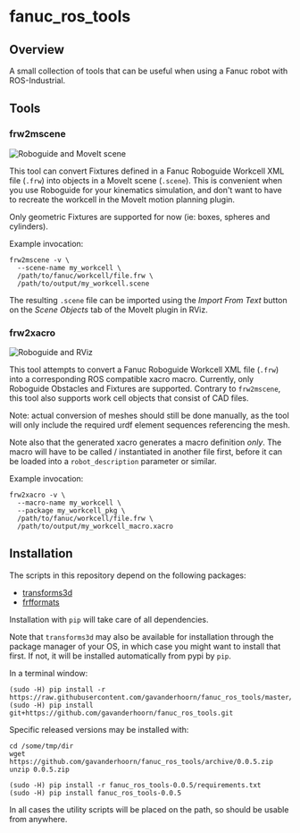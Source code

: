 # fanuc_ros_tools


## Overview

A small collection of tools that can be useful when using a Fanuc robot with ROS-Industrial.


## Tools

### frw2mscene

![Roboguide and MoveIt scene](https://raw.github.com/gavanderhoorn/fanuc_ros_tools/screenshots/imgs/frw2mscene_example.png)

This tool can convert Fixtures defined in a Fanuc Roboguide Workcell XML file (`.frw`) into objects in a MoveIt scene (`.scene`). This is convenient when you use Roboguide for your kinematics simulation, and don't want to have to recreate the workcell in the MoveIt motion planning plugin.

Only geometric Fixtures are supported for now (ie: boxes, spheres and cylinders).

Example invocation:

```shell
frw2mscene -v \
  --scene-name my_workcell \
  /path/to/fanuc/workcell/file.frw \
  /path/to/output/my_workcell.scene
```

The resulting `.scene` file can be imported using the *Import From Text* button on the *Scene Objects* tab of the MoveIt plugin in RViz.

### frw2xacro

![Roboguide and RViz](https://raw.github.com/gavanderhoorn/fanuc_ros_tools/screenshots/imgs/frw2xacro_example.png)

This tool attempts to convert a Fanuc Roboguide Workcell XML file (`.frw`) into a corresponding ROS compatible xacro macro. Currently, only Roboguide Obstacles and Fixtures are supported. Contrary to `frw2mscene`, this tool also supports work cell objects that consist of CAD files.

Note: actual conversion of meshes should still be done manually, as the tool will only include the required urdf element sequences referencing the mesh.

Note also that the generated xacro generates a macro definition _only_. The macro will have to be called / instantiated in another file first, before it can be loaded into a `robot_description` parameter or similar.

Example invocation:

```shell
frw2xacro -v \
  --macro-name my_workcell \
  --package my_workcell_pkg \
  /path/to/fanuc/workcell/file.frw \
  /path/to/output/my_workcell_macro.xacro
```


## Installation

The scripts in this repository depend on the following packages:

 - [transforms3d][]
 - [frfformats][]

Installation with `pip` will take care of all dependencies.

Note that `transforms3d` may also be available for installation through the package manager of your OS, in which case you might want to install that first. If not, it will be installed automatically from pypi by `pip`.

In a terminal window:

```shell
(sudo -H) pip install -r https://raw.githubusercontent.com/gavanderhoorn/fanuc_ros_tools/master/requirements.txt
(sudo -H) pip install git+https://github.com/gavanderhoorn/fanuc_ros_tools.git
```

Specific released versions may be installed with:

```shell
cd /some/tmp/dir
wget https://github.com/gavanderhoorn/fanuc_ros_tools/archive/0.0.5.zip
unzip 0.0.5.zip

(sudo -H) pip install -r fanuc_ros_tools-0.0.5/requirements.txt
(sudo -H) pip install fanuc_ros_tools-0.0.5
```

In all cases the utility scripts will be placed on the path, so should be usable from anywhere.




[transforms3d]: https://github.com/matthew-brett/transforms3d
[frfformats]: https://github.com/gavanderhoorn/frfformats
